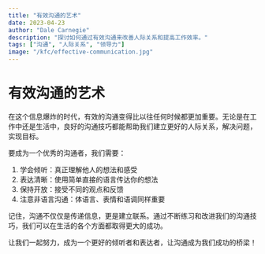 ```yaml
---
title: "有效沟通的艺术"
date: 2023-04-23
author: "Dale Carnegie"
description: "探讨如何通过有效沟通来改善人际关系和提高工作效率。"
tags: ["沟通", "人际关系", "领导力"]
image: "/kfc/effective-communication.jpg"
---
```


# 有效沟通的艺术

在这个信息爆炸的时代，有效的沟通变得比以往任何时候都更加重要。无论是在工作中还是生活中，良好的沟通技巧都能帮助我们建立更好的人际关系，解决问题，实现目标。

要成为一个优秀的沟通者，我们需要：

1. 学会倾听：真正理解他人的想法和感受
2. 表达清晰：使用简单直接的语言传达你的想法
3. 保持开放：接受不同的观点和反馈
4. 注意非语言沟通：体语言、表情和语调同样重要

记住，沟通不仅仅是传递信息，更是建立联系。通过不断练习和改进我们的沟通技巧，我们可以在生活的各个方面都取得更大的成功。

让我们一起努力，成为一个更好的倾听者和表达者，让沟通成为我们成功的桥梁！
